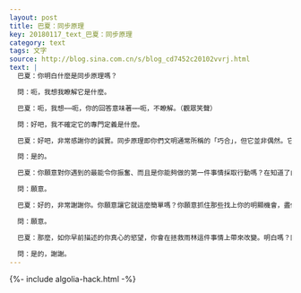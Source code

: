 ```yaml
---
layout: post
title: 巴夏：同步原理
key: 20180117_text_巴夏：同步原理
category: text
tags: 文字
source: http://blog.sina.com.cn/s/blog_cd7452c20102vvrj.html
text: |
  巴夏：你明白什麼是同步原理嗎？

  問：呃，我想我瞭解它是什麼。

  巴夏：呃，我想⋯⋯呃，你的回答意味著⋯⋯呃，不瞭解。（觀眾笑聲）

  問：好吧，我不確定它的專門定義是什麼。

  巴夏：好吧，非常感謝你的誠實。同步原理即你們文明通常所稱的「巧合」，但它並非偶然。它是貌似無關的事件會聚到一起。當它們匯合到一起的時候你明白到，它們的確，確實，具有潛在的關聯。它們是自然產生的巧合，服務於一個特定的目的，依據你的慾望、願望和目的。它們是奇蹟，它們是魔法，它們是機會。此刻，要瞭解的重點是：你的願望，你的慾望，其本身，是一個帶有能量振動的頻率。如果你具有那個願望，如果你擁有那個慾望，那麼你便是在「將那個能量發射到」你的實相中，你便是在發散那個振動。如果你正在發散那個振動，並且如果你沒有假設自己能做什麼不能做什麼來障礙自己的話，那麼你便會自動地、輕易地，將明顯能夠讓你採取行動以實現你願望的機會，吸引到你身上來。這是同步原理的定義之一。此刻，如果你的願望是，如你之前分享時所提到的，想要拯救雨林，那麼你將知道，你剛剛發送了一個訊息給「一切萬有」整體。發送該訊息的你正在說「我願意接收到反映給我最能令我振奮之事的機會，我願意允許我實現我的願望。」因此，當機會找上你時，經由它們是屬於代表了最能令你振奮事物的頻率這一事實，認出它們來。並且，如果它們代表了最能令你振奮之事，對其採取行動。再次地，它們可能在表面上看不出與你手頭上的選項有什麼直接關聯。這就是為什麼你必須信任來到你面前的令你最振奮的無論是什麼，你必須對之行動，無論它看起來相不相關。最終你會瞭解到這一切是如何內在交織相連的。但是只要你抓住找上你的最能令你振奮的機會，順其而行，那麼你便是走在實現你願望的最短道路上了。這有沒有為你澄清其原理？

  問：是的。

  巴夏：你願意對你遇到的最能令你振奮、而且是你能夠做的第一件事情採取行動嗎？在知道了由於它是最令人振奮之事，根據定義，它必然與你願望的實現相關聯？

  問：願意。

  巴夏：好的，非常謝謝你。你願意讓它就這麼簡單嗎？你願意抓住那些找上你的明顯機會，盡你全部所能，儘可能地表達出你知道自己所是的存在？

  問：願意。

  巴夏：那麼，如你早前描述的你真心的慾望，你會在拯救雨林這件事情上帶來改變。明白嗎？同樣，任何具有相同願望、和你一樣行動的人，也會如此。這有沒有回答你的問題？

  問：是的，謝謝。
---
```


{%- include algolia-hack.html -%}
